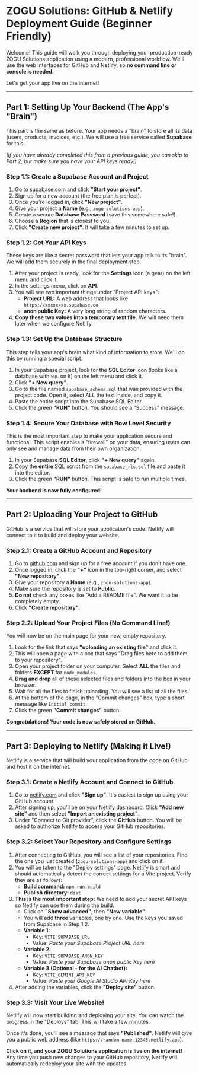 # ZOGU Solutions: GitHub & Netlify Deployment Guide (Beginner Friendly)

Welcome! This guide will walk you through deploying your production-ready ZOGU Solutions application using a modern, professional workflow. We'll use the web interfaces for GitHub and Netlify, so **no command line or console is needed**.

Let's get your app live on the internet!

---

## Part 1: Setting Up Your Backend (The App's "Brain")

This part is the same as before. Your app needs a "brain" to store all its data (users, products, invoices, etc.). We will use a free service called **Supabase** for this.

*(If you have already completed this from a previous guide, you can skip to Part 2, but make sure you have your API keys ready!)*

### Step 1.1: Create a Supabase Account and Project

1.  Go to [supabase.com](https://supabase.com) and click **"Start your project"**.
2.  Sign up for a new account (the free plan is perfect).
3.  Once you're logged in, click **"New project"**.
4.  Give your project a **Name** (e.g., `zogu-solutions-app`).
5.  Create a secure **Database Password** (save this somewhere safe!).
6.  Choose a **Region** that is closest to you.
7.  Click **"Create new project"**. It will take a few minutes to set up.

### Step 1.2: Get Your API Keys

These keys are like a secret password that lets your app talk to its "brain". We will add them securely in the final deployment step.

1.  After your project is ready, look for the **Settings** icon (a gear) on the left menu and click it.
2.  In the settings menu, click on **API**.
3.  You will see two important things under "Project API keys":
    *   **Project URL:** A web address that looks like `https://xxxxxxxx.supabase.co`
    *   **anon public Key:** A very long string of random characters.
4.  **Copy these two values into a temporary text file.** We will need them later when we configure Netlify.

### Step 1.3: Set Up the Database Structure

This step tells your app's brain what kind of information to store. We'll do this by running a special script.

1.  In your Supabase project, look for the **SQL Editor** icon (looks like a database with `SQL` on it) on the left menu and click it.
2.  Click **"+ New query"**.
3.  Go to the file named `supabase_schema.sql` that was provided with the project code. Open it, select ALL the text inside, and copy it.
4.  Paste the entire script into the Supabase SQL Editor.
5.  Click the green **"RUN"** button. You should see a "Success" message.

### Step 1.4: Secure Your Database with Row Level Security

This is the most important step to make your application secure and functional. This script enables a "firewall" on your data, ensuring users can only see and manage data from their own organization.

1.  In your Supabase **SQL Editor**, click **"+ New query"** again.
2.  Copy the **entire** SQL script from the `supabase_rls.sql` file and paste it into the editor.
3.  Click the green **"RUN"** button. This script is safe to run multiple times.

**Your backend is now fully configured!**

---

## Part 2: Uploading Your Project to GitHub

GitHub is a service that will store your application's code. Netlify will connect to it to build and deploy your website.

### Step 2.1: Create a GitHub Account and Repository

1.  Go to [github.com](https://github.com) and sign up for a free account if you don't have one.
2.  Once logged in, click the **"+"** icon in the top-right corner, and select **"New repository"**.
3.  Give your repository a **Name** (e.g., `zogu-solutions-app`).
4.  Make sure the repository is set to **Public**.
5.  **Do not** check any boxes like "Add a README file". We want it to be completely empty.
6.  Click **"Create repository"**.

### Step 2.2: Upload Your Project Files (No Command Line!)

You will now be on the main page for your new, empty repository.

1.  Look for the link that says **"uploading an existing file"** and click it.
2.  This will open a page with a box that says "Drag files here to add them to your repository".
3.  Open your project folder on your computer. Select **ALL** the files and folders **EXCEPT** for `node_modules`.
4.  **Drag and drop** all of these selected files and folders into the box in your browser.
5.  Wait for all the files to finish uploading. You will see a list of all the files.
6.  At the bottom of the page, in the "Commit changes" box, type a short message like `Initial commit`.
7.  Click the green **"Commit changes"** button.

**Congratulations! Your code is now safely stored on GitHub.**

---

## Part 3: Deploying to Netlify (Making it Live!)

Netlify is a service that will build your application from the code on GitHub and host it on the internet.

### Step 3.1: Create a Netlify Account and Connect to GitHub

1.  Go to [netlify.com](https://www.netlify.com/) and click **"Sign up"**. It's easiest to sign up using your GitHub account.
2.  After signing up, you'll be on your Netlify dashboard. Click **"Add new site"** and then select **"Import an existing project"**.
3.  Under "Connect to Git provider", click the **GitHub** button. You will be asked to authorize Netlify to access your GitHub repositories.

### Step 3.2: Select Your Repository and Configure Settings

1.  After connecting to GitHub, you will see a list of your repositories. Find the one you just created (`zogu-solutions-app`) and click on it.
2.  You will be taken to the "Deploy settings" page. Netlify is smart and should automatically detect the correct settings for a Vite project. Verify they are as follows:
    *   **Build command:** `npm run build`
    *   **Publish directory:** `dist`
3.  **This is the most important step:** We need to add your secret API keys so Netlify can use them during the build.
    *   Click on **"Show advanced"**, then **"New variable"**.
    *   You will add **three** variables, one by one. Use the keys you saved from Supabase in Step 1.2.
    *   **Variable 1:**
        *   Key: `VITE_SUPABASE_URL`
        *   Value: *Paste your Supabase Project URL here*
    *   **Variable 2:**
        *   Key: `VITE_SUPABASE_ANON_KEY`
        *   Value: *Paste your Supabase anon public Key here*
    *   **Variable 3 (Optional - for the AI Chatbot):**
        *   Key: `VITE_GEMINI_API_KEY`
        *   Value: *Paste your Google AI Studio API Key here*
4.  After adding the variables, click the **"Deploy site"** button.

### Step 3.3: Visit Your Live Website!

Netlify will now start building and deploying your site. You can watch the progress in the "Deploys" tab. This will take a few minutes.

Once it's done, you'll see a message that says **"Published"**. Netlify will give you a public web address (like `https://random-name-12345.netlify.app`).

**Click on it, and your ZOGU Solutions application is live on the internet!** Any time you push new changes to your GitHub repository, Netlify will automatically redeploy your site with the updates.